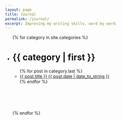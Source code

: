 ```yaml
---
layout: page
title: Journal
permalink: /journal/
excerpt: Improving my writing skills, word by word.
---
```


<ul class="categorias">
{% for category in site.categories %}
  <li><h1><a class="{{ category | first }}" name="{{ category | first }}" id="#{{ page.categories }}">{{ category | first }}</a></h1>
    <ul class="categorias">
    {% for post in category.last %}
      <li class="categoria-post"><a href="{{ post.url }}">{{ post.title }} <span class="categoria-post-date">{{ post.date | date_to_string }}</span></a></li>
    {% endfor %}
    </ul><br><br><br><br><br>
  </li>
{% endfor %}
</ul>